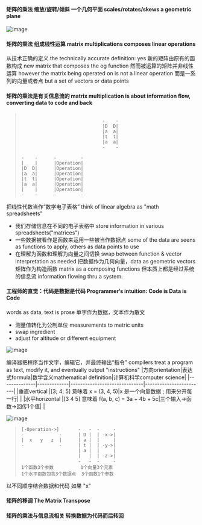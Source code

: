 #### 矩阵的乘法 缩放/旋转/倾斜 一个几何平面 scales/rotates/skews a geometric plane
![image](https://user-images.githubusercontent.com/31954987/230701943-7295c984-409a-450f-a046-52aef55d178e.png)

#### 矩阵的乘法 组成线性运算 matrix multiplications composes linear operations
从技术正确的定义 the technically accurate definition: yes 新的矩阵由原有的函数构成 new matrix that composes the og function 然而被运算的矩阵并非线性运算 however the matrix being operated on is not a linear operation 而是一系列的向量或者点 but a set of vectors or data points 

#### 矩阵的乘法是有关信息流的 matrix multiplication is about information flow, converting data to code and back 

> ```
> 
>                               -    -
>                               |D  D|
>                               |a  a|
>                               |t  t|
>                               |a  a|
>                               -    -
>                             
> -    -      -         -     
> |    |      |Operation|
> |D  D|      |Operation|
> |a  a|      |Operation|
> |t  t|      |Operation|
> |a  a|      |Operation|
> |    |      |Operation|
> -    -      -         -
> 
> ```

把线性代数当作“数学电子表格” think of linear algebra as "math spreadsheets" 
- 我们存储信息在不同的电子表格中 store information in various spreadsheets("matrices")
- 一些数据被看作是函数来运用一些被当作数据点 some of the data are seens as functions to apply, others as data points to use
- 在理解为函数和理解为向量之间切换 swap between function & vector interpretation as needed
把数据作为几何向量，data as geometric vectors 矩阵作为构造函数 matrix as a composing functions 但本质上都是经过系统的信息流 information flowing thru a system.

#### 工程师的直觉：代码是数据是代码 Programmer‘s intuition: Code is Data is Code
words as data, text is prose 单字作为数据，文本作为散文
- 测量值转化为公制单位 measurements to metric units
- swap ingredient
- adjust for altitude or different equipment

![image](https://user-images.githubusercontent.com/31954987/230767981-6d894971-96be-4540-8041-863d9092e40f.png)

编译器把程序当作文字，编辑它，并最终输出“指令” compilers treat a program as text, modify it, and eventually output "instructions"
|方向orientation|表达式formula|数学含义mathematical definition|计算机科学computer science|
|--------------|-------------|------------------------------|------------------------|
|垂直vertical   |[3; 4; 5] 意味着 x = (3, 4, 5)|x 是一个向量数据 ; 用来分开每一行|                        |
|水平horizontal |[3 4 5]   意味着 f(a, b, c) = 3a + 4b + 5c|三个输入->函数->回传1个值|                        |

![image](https://user-images.githubusercontent.com/31954987/230776197-5f9b86d1-9f64-4c42-9ef5-8f284305baf9.png)

> ```
> [-Operation->]       -   -  -     -
> -             -      | D |  | -x->|
> |  x   y   z  |      | a |  |     |
> -             -      | t |  | -y->|
>                      | a |  |     |
>                      |   |  | -z->|
>                      -   -  -     -
> 1个函数3个参数          1个向量3个元素
> 1个水平函数包含3个数据点  3个函数1个参数
> ```
以不同顺序结合数据和代码
如果 "x"

#### 矩阵的移调 The Matrix Transpose

#### 矩阵的乘法与信息流相关 转换数据为代码而后转回 
